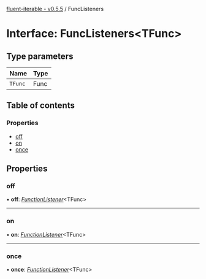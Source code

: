 [fluent-iterable - v0.5.5](../README.md) / FuncListeners

# Interface: FuncListeners<TFunc\>

## Type parameters

| Name | Type |
| :------ | :------ |
| `TFunc` | Func |

## Table of contents

### Properties

- [off](funclisteners.md#off)
- [on](funclisteners.md#on)
- [once](funclisteners.md#once)

## Properties

### off

• **off**: [*FunctionListener*](functionlistener.md)<TFunc\>

___

### on

• **on**: [*FunctionListener*](functionlistener.md)<TFunc\>

___

### once

• **once**: [*FunctionListener*](functionlistener.md)<TFunc\>
